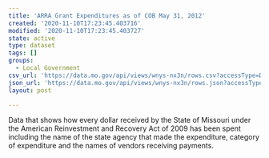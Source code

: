```yaml
---
title: 'ARRA Grant Expenditures as of COB May 31, 2012'
created: '2020-11-10T17:23:45.403716'
modified: '2020-11-10T17:23:45.403727'
state: active
type: dataset
tags: []
groups:
  - Local Government
csv_url: 'https://data.mo.gov/api/views/wnys-nx3n/rows.csv?accessType=DOWNLOAD'
json_url: 'https://data.mo.gov/api/views/wnys-nx3n/rows.json?accessType=DOWNLOAD'
layout: post

---
```

Data that shows how every dollar received by the State of Missouri under the American Reinvestment and Recovery Act of 2009 has been spent including the name of the state agency that made the expenditure, category of expenditure and the names of vendors receiving payments.
